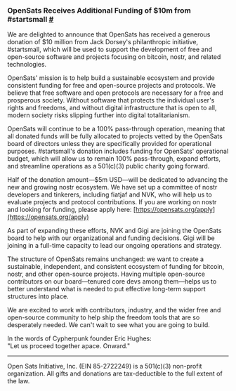 ### OpenSats Receives Additional Funding of $10m from #startsmall [#](https://mempool.space/block/788258)

We are delighted to announce that OpenSats has received a generous donation of
$10 million from Jack Dorsey's philanthropic initiative, #startsmall, which will
be used to support the development of free and open-source software and projects
focusing on bitcoin, nostr, and related technologies.

OpenSats' mission is to help build a sustainable ecosystem and provide
consistent funding for free and open-source projects and protocols. We believe
that free software and open protocols are necessary for a free and prosperous
society. Without software that protects the individual user's rights and
freedoms, and without digital infrastructure that is open to all, modern society
risks slipping further into digital totalitarianism.

OpenSats will continue to be a 100% pass-through operation, meaning that all
donated funds will be fully allocated to projects vetted by the OpenSats board
of directors unless they are specifically provided for operational purposes.
#startsmall's donation includes funding for OpenSats' operational budget, which
will allow us to remain 100% pass-through, expand efforts, and streamline
operations as a 501(c)(3) public charity going forward.

Half of the donation amount—$5m USD—will be dedicated to advancing the new and
growing nostr ecosystem. We have set up a committee of nostr developers and
tinkerers, including fiatjaf and NVK, who will help us to evaluate projects and
protocol contributions. If you are working on nostr and looking for funding,
please apply here: [https://opensats.org/apply](https://opensats.org/apply)

As part of expanding these efforts, NVK and Gigi are joining the OpenSats board
to help with our organizational and funding decisions. Gigi will be joining in a
full-time capacity to lead our ongoing operations and strategy.

The structure of OpenSats remains unchanged: we want to create a sustainable,
independent, and consistent ecosystem of funding for bitcoin, nostr, and other
open-source projects. Having multiple open-source contributors on our
board—tenured core devs among them—helps us to better understand what is needed
to put effective long-term support structures into place.

We are excited to work with contributors, industry, and the wider free and
open-source community to help ship the freedom tools that are so desperately
needed. We can't wait to see what you are going to build.

In the words of Cypherpunk founder Eric Hughes:  
"Let us proceed together apace. Onward."

---

Open Sats Initiative, Inc. (EIN 85-2722249) is a 501(c)(3) non-profit organization.
All gifts and donations are tax-deductible to the full extent of the law.
